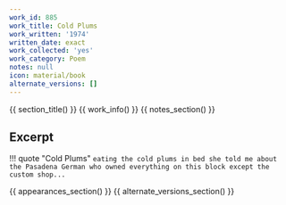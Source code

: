 ```yaml
---
work_id: 885
work_title: Cold Plums
work_written: '1974'
written_date: exact
work_collected: 'yes'
work_category: Poem
notes: null
icon: material/book
alternate_versions: []
---
```


{{ section_title() }}
{{ work_info() }}
{{ notes_section() }}
## Excerpt
!!! quote "Cold Plums"
    ```
    eating the cold plums in bed
    she told me about the Pasadena German
    who owned everything on this block
    except the custom shop...
    ```

{{ appearances_section() }}
{{ alternate_versions_section() }}